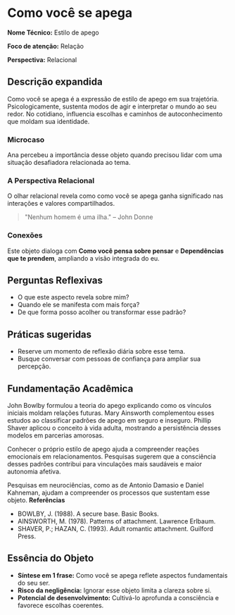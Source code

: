 # Como você se apega

**Nome Técnico:** Estilo de apego

**Foco de atenção:** Relação

**Perspectiva:** Relacional

## Descrição expandida
Como você se apega é a expressão de estilo de apego em sua trajetória.
Psicologicamente, sustenta modos de agir e interpretar o mundo ao seu redor.
No cotidiano, influencia escolhas e caminhos de autoconhecimento que moldam sua identidade.
### Microcaso
Ana percebeu a importância desse objeto quando precisou lidar com uma situação desafiadora relacionada ao tema.
### A Perspectiva Relacional
O olhar relacional revela como como você se apega ganha significado nas interações e valores compartilhados.
> "Nenhum homem é uma ilha." – John Donne
### Conexões
Este objeto dialoga com **Como você pensa sobre pensar** e **Dependências que te prendem**, ampliando a visão integrada do eu.

## Perguntas Reflexivas
- O que este aspecto revela sobre mim?
- Quando ele se manifesta com mais força?
- De que forma posso acolher ou transformar esse padrão?

## Práticas sugeridas
- Reserve um momento de reflexão diária sobre esse tema.
- Busque conversar com pessoas de confiança para ampliar sua percepção.

## Fundamentação Acadêmica

John Bowlby formulou a teoria do apego explicando como os vínculos iniciais moldam relações futuras. Mary Ainsworth complementou esses estudos ao classificar padrões de apego em seguro e inseguro. Phillip Shaver aplicou o conceito à vida adulta, mostrando a persistência desses modelos em parcerias amorosas.

Conhecer o próprio estilo de apego ajuda a compreender reações emocionais em relacionamentos. Pesquisas sugerem que a consciência desses padrões contribui para vinculações mais saudáveis e maior autonomia afetiva.

Pesquisas em neurociências, como as de Antonio Damasio e Daniel Kahneman, ajudam a compreender os processos que sustentam esse objeto.
**Referências**
- BOWLBY, J. (1988). A secure base. Basic Books.
- AINSWORTH, M. (1978). Patterns of attachment. Lawrence Erlbaum.
- SHAVER, P.; HAZAN, C. (1993). Adult romantic attachment. Guilford Press.

## Essência do Objeto
- **Síntese em 1 frase:** Como você se apega reflete aspectos fundamentais do seu ser.
- **Risco da negligência:** Ignorar esse objeto limita a clareza sobre si.
- **Potencial de desenvolvimento:** Cultivá-lo aprofunda a consciência e favorece escolhas coerentes.

